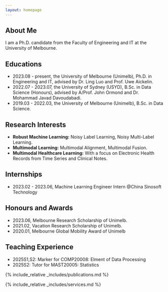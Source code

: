 ```yaml
---
layout: homepage
---
```


## About Me

I am a Ph.D. candidate from the Faculty of Engineering and IT at the University of Melbourne.

## Educations
- 2023.08 - present, the University of Melbourne (Unimelb), Ph.D. in Engineering and IT, advised by Dr. Ling Luo and Prof. Uwe Aickelin.
- 2022.07 - 2023.07, the University of Sydney (USYD), B.Sc. in Data Science (Honours), advised by A/Prof. John Ormond and Dr. Mohammad Javad Davoudabadi.
- 2019.03 - 2022.03, the University of Melbourne (Unimelb), B.Sc. in Data Science.


## Research Interests

- **Robust Machine Learning:** Noisy Label Learning, Noisy Multi-Label Learning.
- **Multimodal Learning:** Multimodal Alignment, Multimodal Fusion.
- **Multimodal Healthcare Learning:** With a focus on Electronic Health Records from Time Series and Clinical Notes.


## Internships
- 2023.02 - 2023.06, Machine Learning Engineer Intern @China Sinosoft Technology


## Honours and Awards
- 2023.06, Melbourne Research Scholarship of Unimelb. 
- 2021.02, Vacation Research Scholarship of Unimelb.
- 2020.01, Melbourne Global Mobility Award of Unimelb

## Teaching Experience
- 2025S1,S2: Marker for COMP20008: Elment of Data Processing
- 2025S2: Tutor for MAST20005: Statistics



{% include_relative _includes/publications.md %}

{% include_relative _includes/services.md %}
